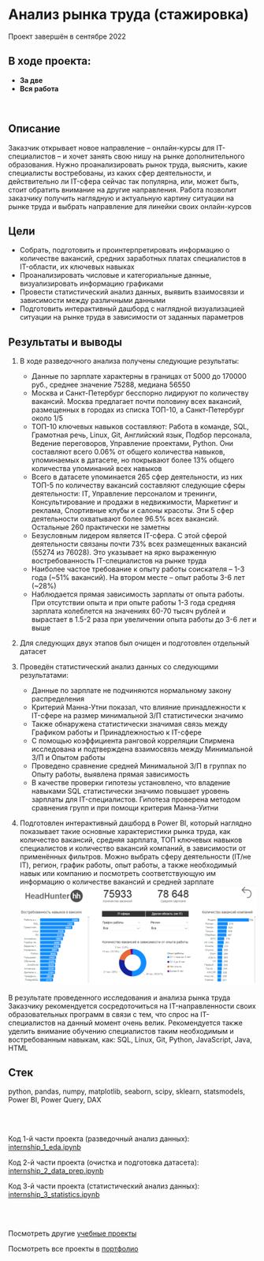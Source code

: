 # Анализ рынка труда (стажировка)
Проект завершён в сентябре 2022

## В ходе проекта:
- **За две**
- **Вся работа**

<br>

## Описание
Заказчик открывает новое направление – онлайн-курсы для IT-специалистов – и хочет занять свою нишу на рынке дополнительного образования. Нужно проанализировать рынок труда, выяснить, какие специалисты востребованы, из каких сфер деятельности, и действительно ли IT-сфера сейчас так популярна, или, может быть, стоит обратить внимание на другие направления. Работа позволит заказчику получить наглядную и актуальную картину ситуации на рынке труда и выбрать направление для линейки своих онлайн-курсов

## Цели
- Собрать, подготовить и проинтерпретировать информацию о количестве вакансий, средних заработных платах специалистов в IT-области, их ключевых навыках
- Проанализировать числовые и категориальные данные, визуализировать информацию графиками
- Провести статистический анализ данных, выявить взаимосвязи и зависимости между различными данными
- Подготовить интерактивный дашборд с наглядной визуализацией ситуации на рынке труда в зависимости от заданных параметров

## Результаты и выводы
1. В ходе разведочного анализа получены следующие результаты:
    - Данные по зарплате характерны в границах от 5000 до 170000 руб., среднее значение 75288, медиана 56550
    - Москва и Санкт-Петербург бесспорно лидируют по количеству вакансий. Москва предлагает почти половину всех вакансий, размещенных в городах из списка ТОП-10, а Санкт-Петербург около 1/5
    - ТОП-10 ключевых навыков составляют: Работа в команде, SQL, Грамотная речь, Linux, Git, Английский язык, Подбор персонала, Ведение переговоров, Управление проектами, Python. Они составляют всего 0.06% от общего количества навыков, упоминаемых в датасете, но покрывают более 13% общего количества упоминаний всех навыков
    - Всего в датасете упоминается 265 сфер деятельности, из них ТОП-5 по количеству вакансий составляют следующие сферы деятельности: IT, Управление персоналом и тренинги, Консультирование и продажи в недвижимости, Маркетинг и реклама, Спортивные клубы и салоны красоты. Эти 5 сфер деятельности охватывают более 96.5% всех вакансий. Остальные 260 практически не заметны
    - Безусловным лидером является IT-сфера. С этой сферой деятельности связаны почти 73% всех размещенных вакансий (55274 из 76028). Это указывает на ярко выраженную востребованность IT-специалистов на рынке труда
    - Наиболее частое требование к опыту работы соискателя – 1-3 года (~51% вакансий). На втором месте – опыт работы 3-6 лет (~28%)
    - Наблюдается прямая зависимость зарплаты от опыта работы. При отсутствии опыта и при опыте работы 1-3 года средняя зарплата колеблется на значениях 60-70 тысяч рублей и вырастает в 1.5-2 раза при увеличении опыта работы до 3-6 лет и выше

2. Для следующих двух этапов был очищен и подготовлен отдельный датасет

3. Проведён статистический анализ данных со следующими результатами:
    - Данные по зарплате не подчиняются нормальному закону распределения
    - Критерий Манна-Утни показал, что влияние принадлежности к IT-сфере на размер минимальной З/П статистически значимо
    - Также обнаружена статистически значимая связь между Графиком работы и Принадлежностью к IT-сфере
    - С помощью коэффициента ранговой корреляции Спирмена исследована и подтверждена взаимосвязь между Минимальной З/П и Опытом работы
    - Проведено сравнение средней Минимальной З/П в группах по Опыту работы, выявлена прямая зависимость
    - В качестве проверки гипотезы установлено, что владение навыками SQL статистически значимо повышает уровень зарплаты для IT-специалистов. Гипотеза проверена методом сравнения групп и при помощи критерия Манна-Уитни

4. Подготовлен интерактивный дашборд в Power BI, который наглядно показывает такие основные характеристики рынка труда, как количество вакансий, средняя зарплата, ТОП ключевых навыков специалистов и количество вакансий компаний, в зависимости от применённых фильтров. Можно выбрать сферу деятельности (IT/не IT), регион, график работы, опыт работы, а также необходимый навык или компанию и посмотреть соответствующую им информацию о количестве вакансий и средней зарплате ![image](https://github.com/petrochenkovp/educational_projects/blob/main/da01_job_market/dashboard.png)

В результате проведенного исследования и анализа рынка труда Заказчику рекомендуется сосредоточиться на IT-направленности своих образовательных программ в связи с тем, что спрос на IT-специалистов на данный момент очень велик. Рекомендуется также уделить внимание обучению специалистов таким необходимым и востребованным навыкам, как: SQL, Linux, Git, Python, JavaScript, Java, HTML

## Стек
python, pandas, numpy, matplotlib, seaborn, scipy, sklearn, statsmodels, Power BI, Power Query, DAX

<br><br>

Код 1-й части проекта (разведочный анализ данных): [internship_1_eda.ipynb](https://github.com/petrochenkovp/educational_projects/blob/main/da01_job_market/internship_1_eda.ipynb)

Код 2-й части проекта (очистка и подготовка датасета): [internship_2_data_prep.ipynb](https://github.com/petrochenkovp/educational_projects/blob/main/da01_job_market/internship_2_data_prep.ipynb)

Код 3-й части проекта (статистический анализ данных): [internship_3_statistics.ipynb](https://github.com/petrochenkovp/educational_projects/blob/main/da01_job_market/internship_3_statistics.ipynb)

<br><br>

Посмотреть другие [учебные проекты](https://github.com/petrochenkovp/educational_projects)

Посмотреть все проекты в [портфолио](https://github.com/petrochenkovp/portfolio)

<br><br>
